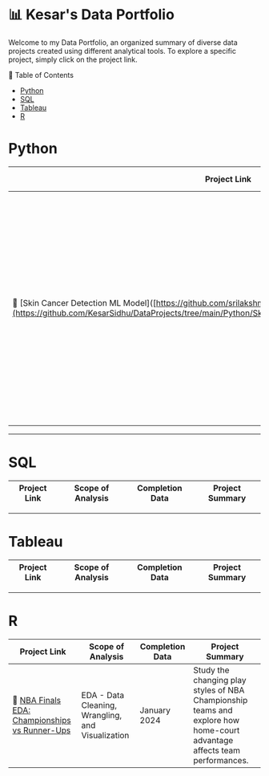 # 📊 Kesar's Data Portfolio

Welcome to my Data Portfolio, an organized summary of diverse data projects created using different analytical tools. To explore a specific project, simply click on the project link.

📄 Table of Contents
- [Python](#Python)
- [SQL](#SQL)
- [Tableau](#Tableau)
- [R](#R)

# Python
| Project Link | Scope of Analysis | Completion Data | Project Summary |
|---| ---|---|---|
| 🦠 [Skin Cancer Detection ML Model]([https://github.com/srilakshmipanda/GDSC-Link](https://github.com/KesarSidhu/DataProjects/tree/main/Python/Skin%20Cancer%20Detection%20ML%20Model) | Data Preparation, Data Preprocessing/Cleaning, EDA, Machine Learning, Front-end Programming | Present (Estimated Completion: 6/1/24) | Developed a skin cancer detection model in Python using TensorFlow and Scikit-Learn, powered by ResNet50, capable of identifying cancerous skin lesions and the specific type of cancer (detects 6 types). |


***

# SQL
| Project Link | Scope of Analysis | Completion Data | Project Summary |
|---| ---|---|---|

***

# Tableau
| Project Link | Scope of Analysis | Completion Data | Project Summary |
|---| ---|---|---|

***

# R
| Project Link | Scope of Analysis | Completion Data | Project Summary |
|---| ---|---|---|
|🏀 [NBA Finals EDA: Championships vs Runner-Ups](https://github.com/KesarSidhu/DataProjects/tree/main/R/NBA%20Finals%20EDA%20Championships%20vs%20Runner-Ups) | EDA - Data Cleaning, Wrangling, and Visualization | January 2024 | Study the changing play styles of NBA Championship teams and explore how home-court advantage affects team performances.
